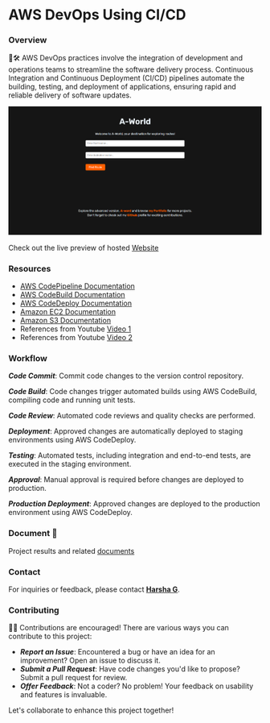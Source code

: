 # AWS DevOps Using CI/CD
### Overview
🚀🛠️ AWS DevOps practices involve the integration of development and operations teams to streamline the software delivery process. Continuous Integration and Continuous Deployment (CI/CD) pipelines automate the building, testing, and deployment of applications, ensuring rapid and reliable delivery of software updates.

![A-World](preview.png)

Check out the live preview of hosted [Website](https://imharshag.github.io/AWS-DevOps-CICD/)

### Resources

- [AWS CodePipeline Documentation](https://docs.aws.amazon.com/codepipeline)
- [AWS CodeBuild Documentation](https://docs.aws.amazon.com/codebuild)
- [AWS CodeDeploy Documentation](https://docs.aws.amazon.com/codedeploy)
- [Amazon EC2 Documentation](https://docs.aws.amazon.com/ec2)
- [Amazon S3 Documentation](https://docs.aws.amazon.com/s3)
- References from Youtube [Video 1](https://youtu.be/p5i3cMCQ760?si=KQFFsC33osec58Re)
- References from Youtube [Video 2](https://youtu.be/IUF-pfbYGvg?si=GVBGJM5Z_dM2qQu9)

### Workflow

***Code Commit***: Commit code changes to the version control repository.

***Code Build***: Code changes trigger automated builds using AWS CodeBuild, compiling code and running unit tests.

***Code Review***: Automated code reviews and quality checks are performed.

***Deployment***: Approved changes are automatically deployed to staging environments using AWS CodeDeploy.

***Testing***: Automated tests, including integration and end-to-end tests, are executed in the staging environment.

***Approval***: Manual approval is required before changes are deployed to production.

***Production Deployment***: Approved changes are deployed to the production environment using AWS CodeDeploy.

### Document 📄

Project results and related [documents](https://drive.google.com/file/d/102PLlXxHCHmH9efx5xRe0ozivDdyOYxG/view?usp=drive_link)

### Contact

For inquiries or feedback, please contact **[Harsha G](mailto:harshag3106@gmail.com)**.


### Contributing
🔩📝 Contributions are encouraged! There are various ways you can contribute to this project:

- ***Report an Issue***: Encountered a bug or have an idea for an improvement? Open an issue to discuss it.
- ***Submit a Pull Request***: Have code changes you'd like to propose? Submit a pull request for review.
- ***Offer Feedback***: Not a coder? No problem! Your feedback on usability and features is invaluable.
  
Let's collaborate to enhance this project together!
